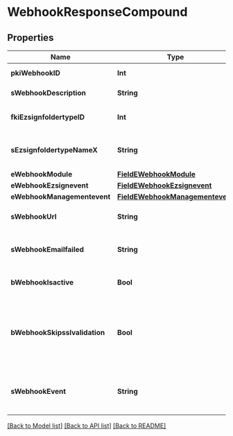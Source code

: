 # WebhookResponseCompound

## Properties
Name | Type | Description | Notes
------------ | ------------- | ------------- | -------------
**pkiWebhookID** | **Int** | The unique ID of the Webhook | 
**sWebhookDescription** | **String** | The description of the Webhook | 
**fkiEzsignfoldertypeID** | **Int** | The unique ID of the Ezsignfoldertype. | [optional] 
**sEzsignfoldertypeNameX** | **String** | The name of the Ezsignfoldertype in the language of the requester | [optional] 
**eWebhookModule** | [**FieldEWebhookModule**](FieldEWebhookModule.md) |  | 
**eWebhookEzsignevent** | [**FieldEWebhookEzsignevent**](FieldEWebhookEzsignevent.md) |  | [optional] 
**eWebhookManagementevent** | [**FieldEWebhookManagementevent**](FieldEWebhookManagementevent.md) |  | [optional] 
**sWebhookUrl** | **String** | The URL of the Webhook callback | 
**sWebhookEmailfailed** | **String** | The email that will receive the Webhook in case all attempts fail | 
**bWebhookIsactive** | **Bool** | Whether the Webhook is active or not | [optional] 
**bWebhookSkipsslvalidation** | **Bool** | Wheter the server&#39;s SSL certificate should be validated or not. Not recommended to skip for production use | 
**sWebhookEvent** | **String** | The concatenated string to describe the Webhook event | 

[[Back to Model list]](../README.md#documentation-for-models) [[Back to API list]](../README.md#documentation-for-api-endpoints) [[Back to README]](../README.md)


